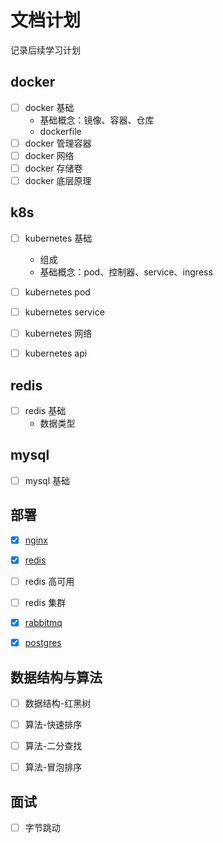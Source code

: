 # 文档计划

记录后续学习计划

<!--

## python
- [ ] python 基础
    * 数据类型及数据结构
    * 字符串及编码
    * 开始编程
- [ ] python 函数
    * 函数参数
    * 递归函数
- [ ] python 高级特性
- [ ] python 函数式编程
- [ ] python 面向对象编程
- [ ] python 常用包
- [ ] python 测试
- [ ] python 内存管理

## golang
- [ ] golang 基础
- [ ] golang 函数
- [ ] golang 高级特性
    * 反射
- [ ] golang 常用包
- [ ] golang 测试
- [ ] golang 内存管理


## vue
- [ ] vue 基础

-->

## docker
- [ ] docker 基础
    * 基础概念：镜像、容器、仓库
    * dockerfile
- [ ] docker 管理容器
- [ ] docker 网络
- [ ] docker 存储卷
- [ ] docker 底层原理

## k8s
- [ ] kubernetes 基础
    * 组成
    * 基础概念：pod、控制器、service、ingress
- [ ] kubernetes pod 
- [ ] kubernetes service
- [ ] kubernetes 网络
- [ ] kubernetes api


## redis
- [ ] redis 基础
    * 数据类型


## mysql
- [ ] mysql 基础



## 部署
- [x] [nginx](/docusaurus/note/%E9%83%A8%E7%BD%B2/nginx)
- [x] [redis](/docusaurus/note/%E9%83%A8%E7%BD%B2/redis)
- [ ] redis 高可用
- [ ] redis 集群
- [x] [rabbitmq](/docusaurus/note/%E9%83%A8%E7%BD%B2/rabbitmq) 
- [x] [postgres](/docusaurus/note/%E9%83%A8%E7%BD%B2/postgres) 


## 数据结构与算法
- [ ] 数据结构-红黑树
- [ ] 算法-快速排序
- [ ] 算法-二分查找
- [ ] 算法-冒泡排序


## 面试
- [ ] 字节跳动

